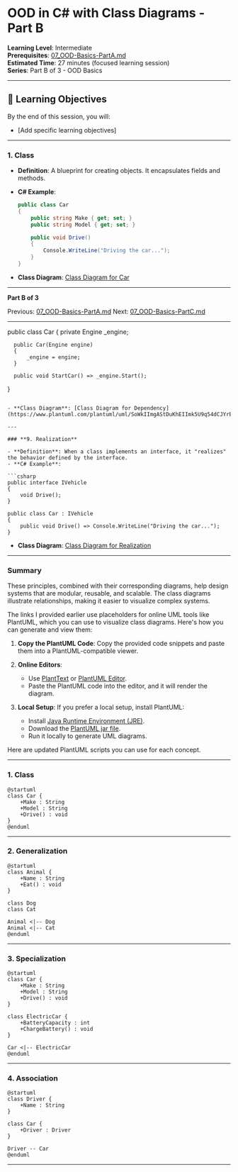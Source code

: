 # **OOD in C# with Class Diagrams** - Part B

**Learning Level**: Intermediate  
**Prerequisites**: [07_OOD-Basics-PartA.md](07_OOD-Basics-PartA.md)  
**Estimated Time**: 27 minutes (focused learning session)  
**Series**: Part B of 3 - OOD Basics

---
## 🎯 Learning Objectives

By the end of this session, you will:

- [Add specific learning objectives]

---

### **1. Class**

- **Definition**: A blueprint for creating objects. It encapsulates fields and methods.
- **C# Example**:

  ```csharp
  public class Car
  {
      public string Make { get; set; }
      public string Model { get; set; }

      public void Drive()
      {
          Console.WriteLine("Driving the car...");
      }
  }
  ```

- **Class Diagram**: [Class Diagram for Car](https://www.plantuml.com/plantuml/uml/SoWkIImgAStDuU9BoIhEIImk5D0e5L9Bo2vEpK_oiy9Ep4DiIW_8p4L9Q0dCJ4HMLtLKXL93qD__cCIFPMEx9bUsKc1FpjIFpmIQZJYIMZ3LtA4ZDA3n0000)

---

**Part B of 3**

Previous: [07_OOD-Basics-PartA.md](07_OOD-Basics-PartA.md)
Next: [07_OOD-Basics-PartC.md](07_OOD-Basics-PartC.md)

---

  public class Car
  {
      private Engine _engine;

      public Car(Engine engine)
      {
          _engine = engine;
      }

      public void StartCar() => _engine.Start();
  }

  ```

- **Class Diagram**: [Class Diagram for Dependency](https://www.plantuml.com/plantuml/uml/SoWkIImgAStDuKhEIImk5U9q54dCJYrBI40fN4vAp2DKJZDyLo50jPKVL0000)

---

### **9. Realization**

- **Definition**: When a class implements an interface, it "realizes" the behavior defined by the interface.
- **C# Example**:

  ```csharp
  public interface IVehicle
  {
      void Drive();
  }

  public class Car : IVehicle
  {
      public void Drive() => Console.WriteLine("Driving the car...");
  }
  ```

- **Class Diagram**: [Class Diagram for Realization](https://www.plantuml.com/plantuml/uml/SoWkIImgAStDuKhEIImk5U9q54dCJYrBI40jN4vAp2DKJZDyLo50jPKXL0000)

---

### **Summary**

These principles, combined with their corresponding diagrams, help design systems that are modular, reusable, and scalable. The class diagrams illustrate relationships, making it easier to visualize complex systems.

The links I provided earlier use placeholders for online UML tools like PlantUML, which you can use to visualize class diagrams. Here's how you can generate and view them:

1. **Copy the PlantUML Code**:
   Copy the provided code snippets and paste them into a PlantUML-compatible viewer.

2. **Online Editors**:

   - Use [PlantText](https://www.planttext.com/) or [PlantUML Editor](https://plantuml.com/plantuml-editor).
   - Paste the PlantUML code into the editor, and it will render the diagram.

3. **Local Setup**:
   If you prefer a local setup, install PlantUML:
   - Install [Java Runtime Environment (JRE)](https://www.oracle.com/java/technologies/javase-jre8-downloads.html).
   - Download the [PlantUML jar file](https://plantuml.com/download).
   - Run it locally to generate UML diagrams.

Here are updated PlantUML scripts you can use for each concept.

---

### **1. Class**

```plantuml
@startuml
class Car {
    +Make : String
    +Model : String
    +Drive() : void
}
@enduml
```

---

### **2. Generalization**

```plantuml
@startuml
class Animal {
    +Name : String
    +Eat() : void
}

class Dog
class Cat

Animal <|-- Dog
Animal <|-- Cat
@enduml
```

---

### **3. Specialization**

```plantuml
@startuml
class Car {
    +Make : String
    +Model : String
    +Drive() : void
}

class ElectricCar {
    +BatteryCapacity : int
    +ChargeBattery() : void
}

Car <|-- ElectricCar
@enduml
```

---

### **4. Association**

```plantuml
@startuml
class Driver {
    +Name : String
}

class Car {
    +Driver : Driver
}

Driver -- Car
@enduml
```

---

